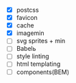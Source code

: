 - [x] postcss
- [x] favicon
- [x] cache
- [x] imagemin
- [ ] svg sprites + min
- [ ] Babelь
- [ ] style linting
- [ ] html templating
- [ ] components(BEM)